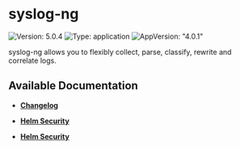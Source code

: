 # syslog-ng

![Version: 5.0.4](https://img.shields.io/badge/Version-5.0.4-informational?style=flat-square) ![Type: application](https://img.shields.io/badge/Type-application-informational?style=flat-square) ![AppVersion: "4.0.1"](https://img.shields.io/badge/AppVersion-"4.0.1"-informational?style=flat-square)

syslog-ng allows you to flexibly collect, parse, classify, rewrite and correlate logs.

## Available Documentation

- [**Changelog**](CHANGELOG)

- [**Helm Security**](container-security)

- [**Helm Security**](helm-security)

